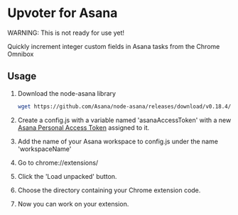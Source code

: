 # Upvoter for Asana

WARNING: This is not ready for use yet!

Quickly increment integer custom fields in Asana tasks from the Chrome Omnibox

## Usage

1. Download the node-asana library

   ```sh
   wget https://github.com/Asana/node-asana/releases/download/v0.18.4/asana.js
   ```

2. Create a config.js with a variable named 'asanaAccessToken' with a
   new
   [Asana Personal Access Token](https://app.asana.com/0/developer-console)
   assigned to it.
3. Add the name of your Asana workspace to config.js under the name 'workspaceName'
4. Go to chrome://extensions/
5. Click the 'Load unpacked' button.
6. Choose the directory containing your Chrome extension code.
7. Now you can work on your extension.
